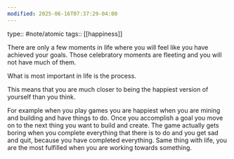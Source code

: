 ```yaml
---
modified: 2025-06-16T07:37:29-04:00
---
```

type:: #note/atomic 
tags:: [[happiness]]

There are only a few moments in life where you will feel like you have achieved your goals. Those celebratory moments are fleeting and you will not have much of them.

What is most important in life is the process. 

This means that you are much closer to being the happiest version of yourself than you think.

For example when you play games you are happiest when you are mining and building and have things to do.
Once you accomplish a goal you move on to the next thing you want to build and create. 
The game actually gets boring when you complete everything that there is to do and you get sad and quit, because you have completed everything.
Same thing with life, you are the most fulfilled when you are working towards something.